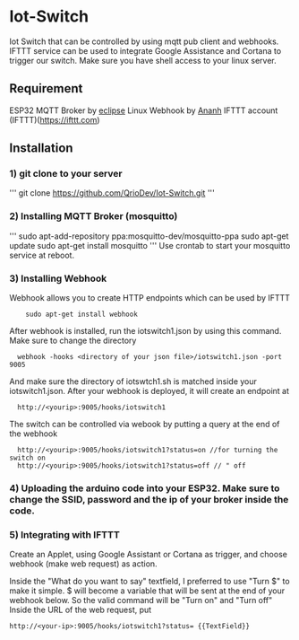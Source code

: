 # Iot-Switch
Iot Switch that can be controlled by using mqtt pub client and webhooks. IFTTT service can be used to integrate Google Assistance and Cortana to trigger our switch.
Make sure you have shell access to your linux server.

## Requirement

ESP32
MQTT Broker by [eclipse](https://github.com/eclipse/mosquitto)
Linux Webhook by [Ananh](https://github.com/adnanh/webhook)
IFTTT account (IFTTT)(https://ifttt.com)

## Installation

### 1) git clone to your server
'''
  git clone https://github.com/QrioDev/Iot-Switch.git
'''

### 2) Installing MQTT Broker (mosquitto)
'''
    sudo apt-add-repository ppa:mosquitto-dev/mosquitto-ppa
    sudo apt-get update
    sudo apt-get install mosquitto
'''
Use crontab to start your mosquitto service at reboot.

### 3) Installing Webhook

Webhook allows you to create HTTP endpoints which can be used by IFTTT
```
    sudo apt-get install webhook
```

After webhook is installed, run the iotswitch1.json by using this command. Make sure to change the directory
```
  webhook -hooks <directory of your json file>/iotswitch1.json -port 9005
```

And make sure the directory of iotswtch1.sh is matched inside your iotswitch1.json.
After your webhook is deployed, it will create an endpoint at
```
  http://<yourip>:9005/hooks/iotswitch1
```

The switch can be controlled via webook by putting a query at the end of the webhook
```
  http://<yourip>:9005/hooks/iotswitch1?status=on //for turning the switch on
  http://<yourip>:9005/hooks/iotswitch1?status=off // " off
```

### 4) Uploading the arduino code into your ESP32. Make sure to change the SSID, password and the ip of your broker inside the code.

### 5) Integrating with IFTTT

Create an Applet, using Google Assistant or Cortana as trigger, and choose webhook (make web request) as action.

Inside the "What do you want to say" textfield, I preferred to use "Turn $" to make it simple. $ will become a variable that will be sent at the end of your webhook below. So the valid command will be "Turn on" and "Turn off"
Inside the URL of the web request, put
```
http://<your-ip>:9005/hooks/iotswitch1?status= {{TextField}}
```
